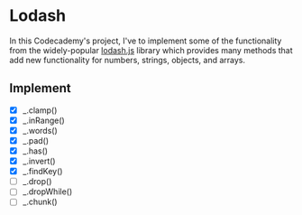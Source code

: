 # Lodash

In this Codecademy's project, I've to implement some of the functionality from the widely-popular [lodash.js](https://lodash.com) library which provides many methods that add new functionality for numbers, strings, objects, and arrays.

## Implement

- [x] _.clamp()
- [x] _.inRange()
- [x] _.words()
- [x] _.pad()
- [x] _.has()
- [x] _.invert()
- [x] _.findKey()
- [ ] _.drop()
- [ ] _.dropWhile()
- [ ] _.chunk()

